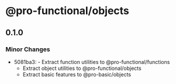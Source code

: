 # @pro-functional/objects

## 0.1.0

### Minor Changes

- 5081ba3: - Extract function utilities to @pro-functional/functions
    - Extract object utilities to @pro-functional/objects
    - Extract basic features to @pro-basic/objects
